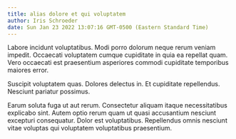```yaml
---
title: alias dolore et qui voluptatem
author: Iris Schroeder
date: Sun Jan 23 2022 13:07:16 GMT-0500 (Eastern Standard Time)
---
```

Labore incidunt voluptatibus. Modi porro dolorum neque rerum veniam impedit. Occaecati voluptatem cumque cupiditate in quia ea repellat quam. Vero occaecati est praesentium asperiores commodi cupiditate temporibus maiores error.

 Suscipit voluptatem quas. Dolores delectus in. Et cupiditate repellendus. Nesciunt pariatur possimus.

 Earum soluta fuga ut aut rerum. Consectetur aliquam itaque necessitatibus explicabo sint. Autem optio rerum quam ut quasi accusantium nesciunt excepturi consequatur. Dolor est voluptatibus. Repellendus omnis nesciunt vitae voluptas qui voluptatem voluptatibus praesentium.